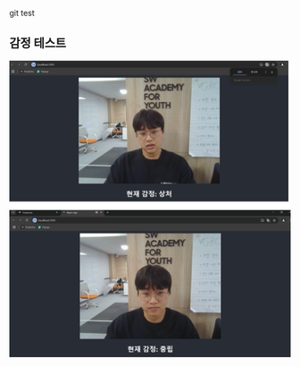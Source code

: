 git test


## 감정 테스트
![alt text](<ai/Emotion/표정감정 상처 웹사이트.png>)
![alt text](<ai/Emotion/표정감정 웹사이트.png>)